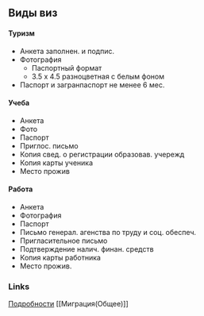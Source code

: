 ## Виды виз
#### Туризм
- Анкета заполнен. и подпис.
- Фотография
	- Паспортный формат
	- 3.5 х 4.5 разноцветная с белым фоном
- Паспорт и загранпаспорт не менее 6 мес.

#### Учеба
- Анкета
- Фото
- Паспорт
- Приглос. письмо
- Копия свед. о регистрации образовав. учережд
- Копия карты ученика
- Место прожив

#### Работа
- Анкета
- Фотография
- Паспорт
- Письмо генерал. агенства по труду и соц. обеспеч.
- Пригласительное письмо
- Подтверждение налич. финан. средств
- Копия карты работника
- Место прожив.


### Links
[Подробности](https://pickvisa.ru/vizovaya-politika/mongoliya-viza#12151.05009765625)
[[Миграция(Общее)]]

